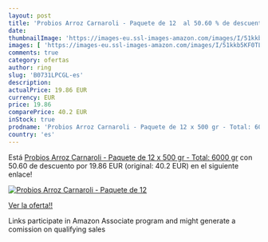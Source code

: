 ```yaml
---
layout: post
title: 'Probios Arroz Carnaroli - Paquete de 12  al 50.60 % de descuento'
date: 
thumbnailImage: 'https://images-eu.ssl-images-amazon.com/images/I/51kkb5KF0TL._SL200_.jpg'
images: [ 'https://images-eu.ssl-images-amazon.com/images/I/51kkb5KF0TL._SL200_.jpg' ]
comments: true
category: ofertas
author: ring
slug: 'B0731LPCGL-es'
description:
actualPrice: 19.86 EUR
currency: EUR
price: 19.86
comparePrice: 40.2 EUR
inStock: true
prodname: 'Probios Arroz Carnaroli - Paquete de 12 x 500 gr - Total: 6000 gr'
country: 'es'
---
```


Está [Probios Arroz Carnaroli - Paquete de 12 x 500 gr - Total: 6000 gr](https://www.amazon.es/dp/B0731LPCGL/?tag=tolees-21) con 50.60 de descuento por 19.86 EUR (original: 40.2 EUR) en el siguiente enlace!

[![Probios Arroz Carnaroli - Paquete de 12 ](https://images-eu.ssl-images-amazon.com/images/I/51kkb5KF0TL._SL200_.jpg)](https://www.amazon.es/dp/B0731LPCGL/?tag=tolees-21)

[Ver la oferta!!](https://www.amazon.es/dp/B0731LPCGL/?tag=tolees-21)

Links participate in Amazon Associate program and might generate a comission on qualifying sales


